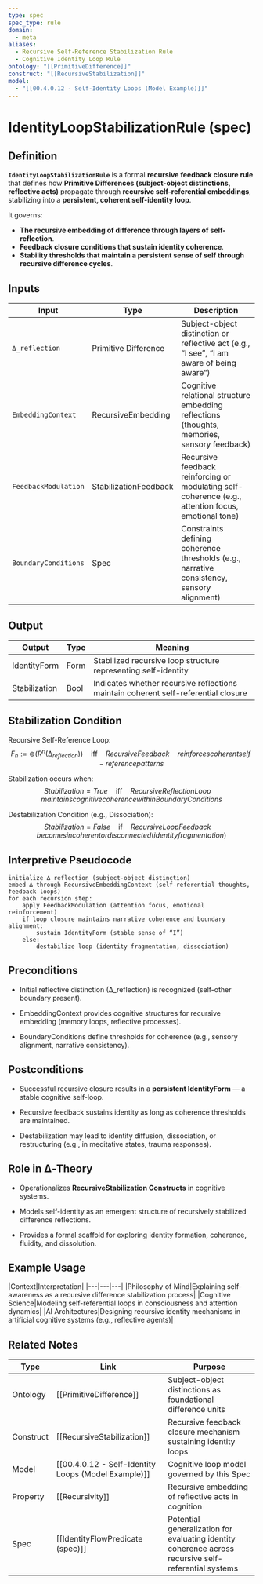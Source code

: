 ```yaml
---
type: spec
spec_type: rule
domain:
  - meta
aliases:
  - Recursive Self-Reference Stabilization Rule
  - Cognitive Identity Loop Rule
ontology: "[[PrimitiveDifference]]"
construct: "[[RecursiveStabilization]]"
model:
  - "[[00.4.0.12 - Self-Identity Loops (Model Example)]]"
---
```


# IdentityLoopStabilizationRule (spec)

## Definition

**`IdentityLoopStabilizationRule`** is a formal **recursive feedback closure rule** that defines how **Primitive Differences (subject-object distinctions, reflective acts)** propagate through **recursive self-referential embeddings**, stabilizing into a **persistent, coherent self-identity loop**.

It governs:
- **The recursive embedding of difference through layers of self-reflection**.
- **Feedback closure conditions that sustain identity coherence**.
- **Stability thresholds that maintain a persistent sense of self through recursive difference cycles**.

## Inputs

|Input|Type|Description|
|---|---|---|
|`∆_reflection`|Primitive Difference|Subject-object distinction or reflective act (e.g., “I see”, “I am aware of being aware”)|
|`EmbeddingContext`|RecursiveEmbedding|Cognitive relational structure embedding reflections (thoughts, memories, sensory feedback)|
|`FeedbackModulation`|StabilizationFeedback|Recursive feedback reinforcing or modulating self-coherence (e.g., attention focus, emotional tone)|
|`BoundaryConditions`|Spec|Constraints defining coherence thresholds (e.g., narrative consistency, sensory alignment)|

## Output

|Output|Type|Meaning|
|---|---|---|
|IdentityForm|Form|Stabilized recursive loop structure representing self-identity|
|Stabilization|Bool|Indicates whether recursive reflections maintain coherent self-referential closure|

## Stabilization Condition

Recursive Self-Reference Loop:
$$
F_{n} := ⊚(R^{n}(∆_{reflection})) \quad \text{iff} \quad Recursive Feedback \quad reinforces coherent self-reference patterns
$$

Stabilization occurs when:
$$
Stabilization = True \quad \text{iff} \quad Recursive Reflection Loop \quad maintains cognitive coherence within BoundaryConditions
$$

Destabilization Condition (e.g., Dissociation):
$$
Stabilization = False \quad \text{if} \quad Recursive Loop Feedback \quad becomes incoherent or disconnected (identity fragmentation)
$$

## Interpretive Pseudocode

```pseudo
initialize ∆_reflection (subject-object distinction)
embed ∆ through RecursiveEmbeddingContext (self-referential thoughts, feedback loops)
for each recursion step:
    apply FeedbackModulation (attention focus, emotional reinforcement)
    if loop closure maintains narrative coherence and boundary alignment:
        sustain IdentityForm (stable sense of “I”)
    else:
        destabilize loop (identity fragmentation, dissociation)
````

## Preconditions

- Initial reflective distinction (∆_reflection) is recognized (self-other boundary present).
    
- EmbeddingContext provides cognitive structures for recursive embedding (memory loops, reflective processes).
    
- BoundaryConditions define thresholds for coherence (e.g., sensory alignment, narrative consistency).
    

## Postconditions

- Successful recursive closure results in a **persistent IdentityForm** — a stable cognitive self-loop.
    
- Recursive feedback sustains identity as long as coherence thresholds are maintained.
    
- Destabilization may lead to identity diffusion, dissociation, or restructuring (e.g., in meditative states, trauma responses).
    

## Role in ∆‑Theory

- Operationalizes **RecursiveStabilization Constructs** in cognitive systems.
    
- Models self-identity as an emergent structure of recursively stabilized difference reflections.
    
- Provides a formal scaffold for exploring identity formation, coherence, fluidity, and dissolution.
    

## Example Usage

|Context|Interpretation| |---|---|---| |Philosophy of Mind|Explaining self-awareness as a recursive difference stabilization process| |Cognitive Science|Modeling self-referential loops in consciousness and attention dynamics| |AI Architectures|Designing recursive identity mechanisms in artificial cognitive systems (e.g., reflective agents)|

## Related Notes

|Type|Link|Purpose|
|---|---|---|
|Ontology|[[PrimitiveDifference]]|Subject-object distinctions as foundational difference units|
|Construct|[[RecursiveStabilization]]|Recursive feedback closure mechanism sustaining identity loops|
|Model|[[00.4.0.12 - Self-Identity Loops (Model Example)]]|Cognitive loop model governed by this Spec|
|Property|[[Recursivity]]|Recursive embedding of reflective acts in cognition|
|Spec|[[IdentityFlowPredicate (spec)]]|Potential generalization for evaluating identity coherence across recursive self-referential systems|
